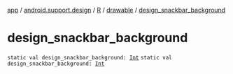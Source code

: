 [app](../../../index.md) / [android.support.design](../../index.md) / [R](../index.md) / [drawable](index.md) / [design_snackbar_background](./design_snackbar_background.md)

# design_snackbar_background

`static val design_snackbar_background: `[`Int`](https://kotlinlang.org/api/latest/jvm/stdlib/kotlin/-int/index.html)
`static val design_snackbar_background: `[`Int`](https://kotlinlang.org/api/latest/jvm/stdlib/kotlin/-int/index.html)